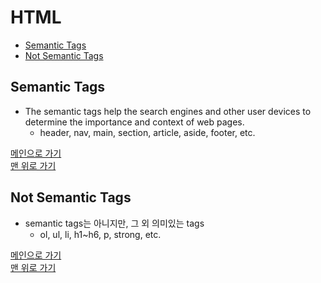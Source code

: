 # HTML

* [Semantic Tags](#semantic-tags)
* [Not Semantic Tags](#not-semantic-tags)

## Semantic Tags
- The semantic tags help the search engines and other user devices to determine the importance and context of web pages.
    - header, nav, main, section, article, aside, footer, etc.

[메인으로 가기](https://github.com/sekhyuni/frontend-basic-concept)</br>
[맨 위로 가기](#html)
## Not Semantic Tags
- semantic tags는 아니지만, 그 외 의미있는 tags
    - ol, ul, li, h1~h6, p, strong, etc.
    
[메인으로 가기](https://github.com/sekhyuni/frontend-basic-concept)</br>
[맨 위로 가기](#html)